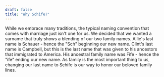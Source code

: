 ```yaml
---
draft: false
title: "Why Schife?"
---
```


While we embrace many traditions, the typical naming convention that comes with marriage just isn't one for us. We decided that we wanted a surname that truly shows a blending of our two family names. Allie's last name is Schauer - hence the "Sch" beginning our new name. Clint's last name is Campbell, but this is the last name that was given to his ancestors that immigrated to America. His ancestral family name was Fife - hence the "ife" ending our new name. As family is the most important thing to us, changing our last name to Schife is our way to honor our beloved family lines.